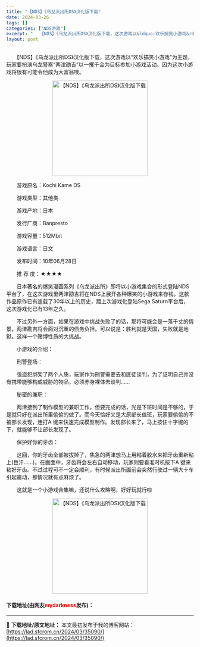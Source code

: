 ```yaml
---
title: "【NDS】《乌龙派出所DS》汉化版下载"
date: 2024-03-26
tags: []
categories: ["NDS游戏"]
excerpt: "　　【NDS】《乌龙派出所DS》汉化版下载，这次游戏以&ldquo;欢乐搞笑小游戏&rdquo;为主题，玩家要扮演乌龙警察&ldquo;两津勘吉&rdquo;以一攫千金为目标参加小游戏活动。因为这次小游戏将很有可能令他成为大富翁噢。 　　游戏原名：Kochi Kame DS 　　游戏类型：其他类 　&hellip;"
layout: post
---
```


 <p>　　【NDS】《乌龙派出所DS》汉化版下载，这次游戏以&ldquo;欢乐搞笑小游戏&rdquo;为主题，玩家要扮演乌龙警察&ldquo;两津勘吉&rdquo;以一攫千金为目标参加小游戏活动。因为这次小游戏将很有可能令他成为大富翁噢。</p> <p align="center"><img align="" border="0" src="https://lad.sfcrom.cn/wp-content/uploads/2024/03/20240326_66022da4d0d91.jpg" width="256" alt="【NDS】《乌龙派出所DS》汉化版下载" /></p> <p>　　游戏原名：Kochi Kame DS</p> <p>　　游戏类型：其他类</p> <p>　　游戏产地：日本</p> <p>　　发行厂商：Banpresto</p> <p>　　游戏容量：512Mbit</p> <p>　　游戏语言：日文</p> <p>　　发布时间：10年06月28日</p> <p>　　推 荐 度：★★★★</p> <p>　　日本著名的爆笑漫画系列《乌龙派出所》即将以小游戏集合的形式登陆NDS平台了，在这次游戏里两津勘吉将在NDS上展开各种爆笑的小游戏来存钱。这款作品原作已有连载了30年以上的历史，距上次游戏化登陆Sega Saturn平台后，这次游戏化已有13年之久。</p> <p>　　不过另外一方面，如果在游戏中挑战失败了的话，那将可能会是一落千丈的情景，两津勘吉将会面对沉重的债务负担。可以说是：胜利就是天国，失败就是地狱。这样一个赌博性质的大挑战。</p> <p>　　小游戏的介绍：</p> <p>　　刑警登场：</p> <p>　　强盗犯绑架了两个人质，玩家作为刑警需要去和匪徒谈判，为了证明自己并没有携带能够构成威胁的物品，必须赤身裸体去谈判&hellip;&hellip;</p> <p>　　秘密的兼职：</p> <p>　　两津接到了制作模型的兼职工作，但要完成的话，光是下班时间是不够的，于是就只好在派出所里偷偷的做了。而今天恰好又是大原部长值班，玩家要偷偷的不被部长发现，连打A 键来快速完成模型制作。发现部长来了，马上按住十字键的下，就能够不让部长发现了。</p> <p>　　保护好你的牙齿：</p> <p>　　这回，你的牙齿全部被拔掉了，焦急的两津想马上用粘着胶水来把牙齿重新粘上(巨汗&hellip;&hellip;)。在画面中，牙齿将会左右自动移动，玩家则要看准时机按下A 键来粘好牙齿。不过过程可不一定会顺利，有时候派出所面前会突然行驶过一辆大卡车引起震动，那情况就有点麻烦了。</p> <p>　　这就是一个小游戏合集嘛，还说什么攻略啊，好好玩就行啦</p> <p align="center"><img align="" border="0" src="https://lad.sfcrom.cn/wp-content/uploads/2024/03/20240326_66022da532af5.jpg" width="256" alt="【NDS】《乌龙派出所DS》汉化版下载" /></p> <p><h4>下载地址(由网友<font color="red">mydarkness</font>发布)：</h4></p> 

---
📖 **下载地址/原文地址：** 本文最初发布于我的博客网站：[https://lad.sfcrom.cn/2024/03/35090/](https://lad.sfcrom.cn/2024/03/35090/)
